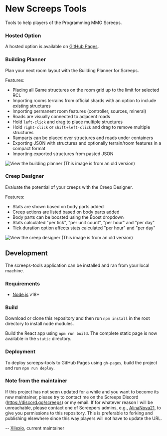 # New Screeps Tools

Tools to help players of the Programming MMO Screeps.

### Hosted Option

A hosted option is available on
[GitHub Pages](https://screepers.github.io/screeps-tools).

### Building Planner

Plan your next room layout with the Building Planner for Screeps.

Features:
* Placing all Game structures on the room grid up to the limit for selected RCL
* Importing rooms terrains from official shards with an option to include existing structures
* Importing permanent room features (controller, sources, mineral)
* Roads are visually connected to adjacent roads
* Hold `left-click` and drag to place multiple structures
* Hold `right-click` or `shift`+`left-click` and drag to remove multiple structures
* Ramparts can be placed over structures and roads under containers
* Exporting JSON with structures and optionally terrain/room features in a compact format
* Importing exported structures from pasted JSON

![View the building planner](https://user-images.githubusercontent.com/10291543/95763564-6a0a6700-0c6c-11eb-9eb8-7325b98a4437.png)
(This image is from an old version)

### Creep Designer

Evaluate the potential of your creeps with the Creep Designer.

Features:
* Stats are shown based on body parts added
* Creep actions are listed based on body parts added
* Body parts can be boosted using the Boost dropdown
* Stats calculated "per tick", "per unit count", "per hour" and "per day"
* Tick duration option affects stats calculated "per hour" and "per day"

![View the creep designer](https://user-images.githubusercontent.com/10291543/95763598-78f11980-0c6c-11eb-9303-362c962876e4.png)
(This image is from an old version)

## Development

The screeps-tools application can be installed and ran from your local machine.

### Requirements

* [Node.js](https://nodejs.org/en/) v18+

### Build

Download or clone this repository and then run `npm install` in the root
directory to install node modules.

Build the React app using `npm run build`.
The complete static page is now available in the `static` directory.

### Deployment

To deploy screeps-tools to GitHub Pages using `gh-pages`, build the project
and run `npm run deploy`.

### Note from the maintainer

If this project has not seen updated for a while and you want to become its
new maintainer, please try to contact me on the Screeps Discord
(https://discord.gg/screeps) or my email. If for whatever reason I will be
unreachable, please contact one of Screepers admins, e.g.,
[AlinaNova21](https://github.com/AlinaNova21), to give you permissions to
this repository. This is preferable to forking and publishing elsewhere
since this way players will not have to update the URL.

-- [Xilexio](https://github.com/xilexio), current maintainer
